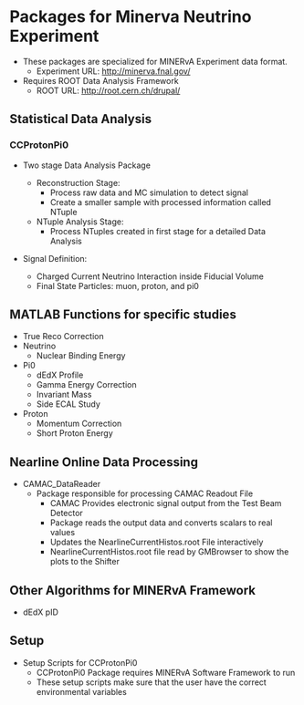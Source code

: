 # Packages for Minerva Neutrino Experiment

* These packages are specialized for MINERvA Experiment data format.
	* Experiment URL: http://minerva.fnal.gov/
* Requires ROOT Data Analysis Framework
	* ROOT URL: http://root.cern.ch/drupal/

## Statistical Data Analysis
### CCProtonPi0
* Two stage Data Analysis Package
	* Reconstruction Stage: 
		* Process raw data and MC simulation to detect signal
		* Create a smaller sample with processed information called NTuple
	* NTuple Analysis Stage: 
		* Process NTuples created in first stage for a detailed Data Analysis

* Signal Definition: 
	* Charged Current Neutrino Interaction inside Fiducial Volume
	* Final State Particles: muon, proton, and pi0

## MATLAB Functions for specific studies
* True Reco Correction
* Neutrino
	* Nuclear Binding Energy
* Pi0
	* dEdX Profile
	* Gamma Energy Correction
	* Invariant Mass
	* Side ECAL Study
* Proton
	* Momentum Correction
	* Short Proton Energy

## Nearline Online Data Processing
* CAMAC_DataReader
	* Package responsible for processing CAMAC Readout File
		* CAMAC Provides electronic signal output from the Test Beam Detector
		* Package reads the output data and converts scalars to real values
		* Updates the NearlineCurrentHistos.root File interactively
		* NearlineCurrentHistos.root file read by GMBrowser to show the plots to the Shifter
	
## Other Algorithms for MINERvA Framework
* dEdX pID

## Setup

* Setup Scripts for CCProtonPi0
	* CCProtonPi0 Package requires MINERvA Software Framework to run
	* These setup scripts make sure that the user have the correct environmental variables
  

